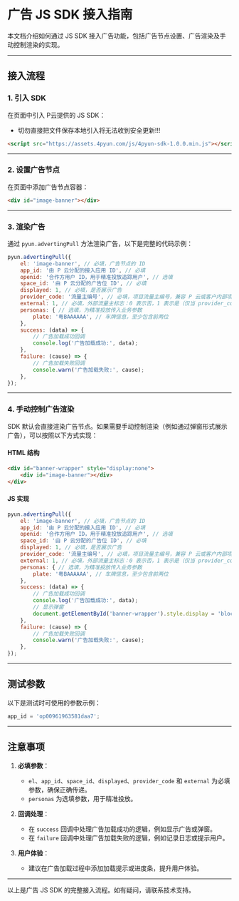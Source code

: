 # 广告 JS SDK 接入指南

本文档介绍如何通过 JS SDK 接入广告功能，包括广告节点设置、广告渲染及手动控制渲染的实现。

---

## 接入流程

### 1. 引入 SDK

在页面中引入 P云提供的 JS SDK：
- 切勿直接把文件保存本地引入将无法收到安全更新!!!

```html
<script src="https://assets.4pyun.com/js/4pyun-sdk-1.0.0.min.js"></script>
```

---

### 2. 设置广告节点

在页面中添加广告节点容器：

```html
<div id="image-banner"></div>
```

---

### 3. 渲染广告

通过 `pyun.advertingPull` 方法渲染广告，以下是完整的代码示例：

```js
pyun.advertingPull({
    el: 'image-banner', // 必填，广告节点的 ID
    app_id: '由 P 云分配的接入应用 ID', // 必填
    openid: '合作方用户 ID，用于精准投放追踪用户', // 选填
    space_id: '由 P 云分配的广告位 ID', // 必填
    displayed: 1, // 必填，是否展示广告
    provider_code: '流量主编号', // 必填，项目流量主编号，兼容 P 云或客户内部项目编号
    external: 1, // 必填，外部流量主标志：0 表示否，1 表示是（仅当 provider_code 非 P 云提供时设置为 1）
    personas: { // 选填，为精准投放传入业务参数
        plate: '粤BAAAAAA', // 车牌信息，至少包含前两位
    },
    success: (data) => {
        // 广告加载成功回调
        console.log('广告加载成功:', data);
    },
    failure: (cause) => {
        // 广告加载失败回调
        console.warn('广告加载失败:', cause);
    },
});
```

---

### 4. 手动控制广告渲染

SDK 默认会直接渲染广告节点。如果需要手动控制渲染（例如通过弹窗形式展示广告），可以按照以下方式实现：

#### HTML 结构

```html
<div id="banner-wrapper" style="display:none">
    <div id="image-banner"></div>
</div>
```

#### JS 实现

```js
pyun.advertingPull({
    el: 'image-banner', // 必填，广告节点的 ID
    app_id: '由 P 云分配的接入应用 ID', // 必填
    openid: '合作方用户 ID，用于精准投放追踪用户', // 选填
    space_id: '由 P 云分配的广告位 ID', // 必填
    displayed: 1, // 必填，是否展示广告
    provider_code: '流量主编号', // 必填，项目流量主编号，兼容 P 云或客户内部项目编号
    external: 1, // 必填，外部流量主标志：0 表示否，1 表示是（仅当 provider_code 非 P 云提供时设置为 1）
    personas: { // 选填，为精准投放传入业务参数
        plate: '粤BAAAAAA', // 车牌信息，至少包含前两位
    },
    success: (data) => {
        // 广告加载成功回调
        console.log('广告加载成功:', data);
        // 显示弹窗
        document.getElementById('banner-wrapper').style.display = 'block';
    },
    failure: (cause) => {
        // 广告加载失败回调
        console.warn('广告加载失败:', cause);
    },
});
```

---

## 测试参数

以下是测试时可使用的参数示例：

```js
app_id = 'op00961963581daa7';
```

---

## 注意事项

1. **必填参数**：
   - `el`、`app_id`、`space_id`、`displayed`、`provider_code` 和 `external` 为必填参数，确保正确传递。
   - `personas` 为选填参数，用于精准投放。

2. **回调处理**：
   - 在 `success` 回调中处理广告加载成功的逻辑，例如显示广告或弹窗。
   - 在 `failure` 回调中处理广告加载失败的逻辑，例如记录日志或提示用户。

3. **用户体验**：
   - 建议在广告加载过程中添加加载提示或进度条，提升用户体验。

---

以上是广告 JS SDK 的完整接入流程。如有疑问，请联系技术支持。
